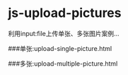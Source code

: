 # js-upload-pictures
利用input:file上传单张、多张图片案例...

###单张:upload-single-picture.html

###多张:upload-multiple-picture.html
